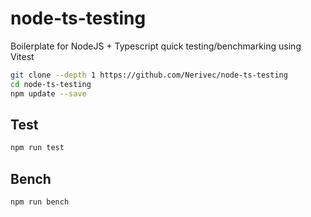 # node-ts-testing

Boilerplate for NodeJS + Typescript quick testing/benchmarking using Vitest

```bash
git clone --depth 1 https://github.com/Nerivec/node-ts-testing
cd node-ts-testing
npm update --save
```

## Test

```bash
npm run test
```

## Bench

```bash
npm run bench
```
